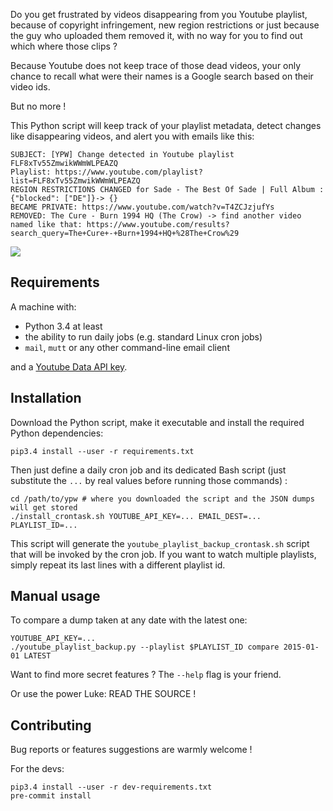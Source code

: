 Do you get frustrated by videos disappearing from you Youtube playlist,
because of copyright infringement, new region restrictions or just because the guy who uploaded them removed it,
with no way for you to find out which where those clips ?

Because Youtube does not keep trace of those dead videos,
your only chance to recall what were their names is a Google search based on their video ids.

But no more !

This Python script will keep track of your playlist metadata,
detect changes like disappearing videos,
and alert you with emails like this:

    SUBJECT: [YPW] Change detected in Youtube playlist FLF8xTv55ZmwikWWmWLPEAZQ
    Playlist: https://www.youtube.com/playlist?list=FLF8xTv55ZmwikWWmWLPEAZQ
    REGION RESTRICTIONS CHANGED for Sade - The Best Of Sade | Full Album : {"blocked": ["DE"]}-> {}
    BECAME PRIVATE: https://www.youtube.com/watch?v=T4ZCJzjufYs
    REMOVED: The Cure - Burn 1994 HQ (The Crow) -> find another video named like that: https://www.youtube.com/results?search_query=The+Cure+-+Burn+1994+HQ+%28The+Crow%29

![](https://chezsoi.org/lucas/wwcb/photos/NinjaTurtlesPowerRangers.gif)


## Requirements
A machine with:

- Python 3.4 at least
- the ability to run daily jobs (e.g. standard Linux cron jobs)
- `mail`, `mutt` or any other command-line email client

and a [Youtube Data API key](https://developers.google.com/youtube/v3/getting-started).


## Installation

Download the Python script, make it executable and install the required Python dependencies:

    pip3.4 install --user -r requirements.txt

Then just define a daily cron job and its dedicated Bash script
(just substitute the `...` by real values before running those commands) :

    cd /path/to/ypw # where you downloaded the script and the JSON dumps will get stored
    ./install_crontask.sh YOUTUBE_API_KEY=... EMAIL_DEST=... PLAYLIST_ID=...

This script will generate the `youtube_playlist_backup_crontask.sh` script that will be invoked by the cron job.
If you want to watch multiple playlists, simply repeat its last lines with a different playlist id.


## Manual usage

To compare a dump taken at any date with the latest one:

    YOUTUBE_API_KEY=...
    ./youtube_playlist_backup.py --playlist $PLAYLIST_ID compare 2015-01-01 LATEST 

Want to find more secret features ? The `--help` flag is your friend.

Or use the power Luke: READ THE SOURCE !


## Contributing

Bug reports or features suggestions are warmly welcome !

For the devs:

    pip3.4 install --user -r dev-requirements.txt
    pre-commit install
